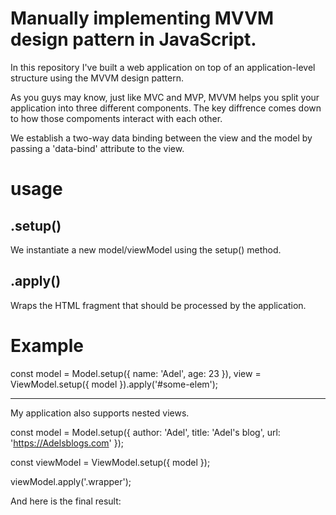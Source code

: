 # Manually implementing MVVM design pattern in JavaScript.

In this repository I've built a web application on top of an application-level structure using the MVVM design pattern.

As you guys may know, just like MVC and MVP, MVVM helps you split your application into three different components. The key diffrence comes down to how those compoments interact with each other.

We establish a two-way data binding between the view and the model by passing a 'data-bind' attribute to the view.

# usage

## .setup()

We instantiate a new model/viewModel using the setup() method.

## .apply()

Wraps the HTML fragment that should be processed by the application.

# Example

const
  model = Model.setup({
    name: 'Adel',
    age: 23
  }),
  view = ViewModel.setup({ model }).apply('#some-elem');

---------------------------------------------------------

My application also supports nested views.

<script type="text/template" class="inner-template">
  <span class="span1" >
    <span class="span2" >So far So good!</span>
  </span>
</script>

<script type='text/template' class='outer-template'>
  <ul>
    <li><%= author %></li>
    <li><%= title %></li>
    <li><%= url %></li>
    <li>
      <span data-bind='template: { \"name\": \".inner-template\" }' ></span>
    </li>
  </ul>
</script>

<div class='wrapper' data-bind='template: { \"name\": \".outer-template\" }' ></div>

const model = Model.setup({
   author: 'Adel',
   title: 'Adel\'s blog',
   url: 'https://Adelsblogs.com'
});

const viewModel = ViewModel.setup({ model });

viewModel.apply('.wrapper');

And here is the final result:
<script type='text/template' class='outer-template'>
  <ul>
    <li><%= author %></li>
    <li><%= title %></li>
    <li><%= url %></li>
    <li>
      <span data-bind='template: { \"name\": \".inner-template\" }' >
        <span class="span1" >
          <span class="span2" >So far So good!</span>
        </span>
      </span>
    </li>
  </ul>
</script>
